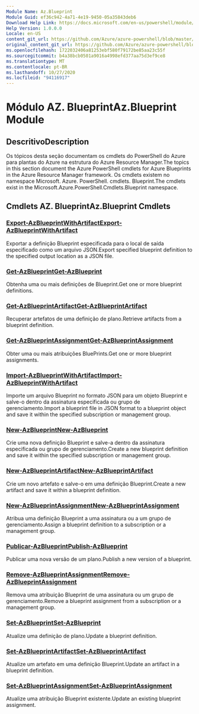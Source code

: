 ```yaml
---
Module Name: Az.Blueprint
Module Guid: ef36c942-4a71-4e19-9450-05a35843deb6
Download Help Link: https://docs.microsoft.com/en-us/powershell/module/az.blueprint
Help Version: 1.0.0.0
Locale: en-US
content_git_url: https://github.com/Azure/azure-powershell/blob/master/src/Blueprint/Blueprint/help/Az.Blueprint.md
original_content_git_url: https://github.com/Azure/azure-powershell/blob/master/src/Blueprint/Blueprint/help/Az.Blueprint.md
ms.openlocfilehash: 1722032406a81253ebf580f79172be85aa23c55f
ms.sourcegitcommit: b4a38bcb0501a9016a4998efd377aa75d3ef9ce8
ms.translationtype: MT
ms.contentlocale: pt-BR
ms.lasthandoff: 10/27/2020
ms.locfileid: "94116917"
---
```

# <span data-ttu-id="54011-101">Módulo AZ. Blueprint</span><span class="sxs-lookup"><span data-stu-id="54011-101">Az.Blueprint Module</span></span>
## <span data-ttu-id="54011-102">Descritivo</span><span class="sxs-lookup"><span data-stu-id="54011-102">Description</span></span>
<span data-ttu-id="54011-103">Os tópicos desta seção documentam os cmdlets do PowerShell do Azure para plantas do Azure na estrutura do Azure Resource Manager.</span><span class="sxs-lookup"><span data-stu-id="54011-103">The topics in this section document the Azure PowerShell cmdlets for Azure Blueprints in the Azure Resource Manager framework.</span></span> <span data-ttu-id="54011-104">Os cmdlets existem no namespace Microsoft. Azure. PowerShell. cmdlets. Blueprint.</span><span class="sxs-lookup"><span data-stu-id="54011-104">The cmdlets exist in the Microsoft.Azure.PowerShell.Cmdlets.Blueprint namespace.</span></span>

## <span data-ttu-id="54011-105">Cmdlets AZ. Blueprint</span><span class="sxs-lookup"><span data-stu-id="54011-105">Az.Blueprint Cmdlets</span></span>
### [<span data-ttu-id="54011-106">Export-AzBlueprintWithArtifact</span><span class="sxs-lookup"><span data-stu-id="54011-106">Export-AzBlueprintWithArtifact</span></span>](Export-AzBlueprintWithArtifact.md)
<span data-ttu-id="54011-107">Exportar a definição Blueprint especificada para o local de saída especificado como um arquivo JSON.</span><span class="sxs-lookup"><span data-stu-id="54011-107">Export specified blueprint definition to the specified output location as a JSON file.</span></span> 

### [<span data-ttu-id="54011-108">Get-AzBlueprint</span><span class="sxs-lookup"><span data-stu-id="54011-108">Get-AzBlueprint</span></span>](Get-AzBlueprint.md)
<span data-ttu-id="54011-109">Obtenha uma ou mais definições de Blueprint.</span><span class="sxs-lookup"><span data-stu-id="54011-109">Get one or more blueprint definitions.</span></span>

### [<span data-ttu-id="54011-110">Get-AzBlueprintArtifact</span><span class="sxs-lookup"><span data-stu-id="54011-110">Get-AzBlueprintArtifact</span></span>](Get-AzBlueprintArtifact.md)
<span data-ttu-id="54011-111">Recuperar artefatos de uma definição de plano.</span><span class="sxs-lookup"><span data-stu-id="54011-111">Retrieve artifacts from a blueprint definition.</span></span>

### [<span data-ttu-id="54011-112">Get-AzBlueprintAssignment</span><span class="sxs-lookup"><span data-stu-id="54011-112">Get-AzBlueprintAssignment</span></span>](Get-AzBlueprintAssignment.md)
<span data-ttu-id="54011-113">Obter uma ou mais atribuições BluePrints.</span><span class="sxs-lookup"><span data-stu-id="54011-113">Get one or more blueprint assignments.</span></span>

### [<span data-ttu-id="54011-114">Import-AzBlueprintWithArtifact</span><span class="sxs-lookup"><span data-stu-id="54011-114">Import-AzBlueprintWithArtifact</span></span>](Import-AzBlueprintWithArtifact.md)
<span data-ttu-id="54011-115">Importe um arquivo Blueprint no formato JSON para um objeto Blueprint e salve-o dentro da assinatura especificada ou grupo de gerenciamento.</span><span class="sxs-lookup"><span data-stu-id="54011-115">Import a blueprint file in JSON format to a blueprint object and save it within the specified subscription or management group.</span></span>

### [<span data-ttu-id="54011-116">New-AzBlueprint</span><span class="sxs-lookup"><span data-stu-id="54011-116">New-AzBlueprint</span></span>](New-AzBlueprint.md)
<span data-ttu-id="54011-117">Crie uma nova definição Blueprint e salve-a dentro da assinatura especificada ou grupo de gerenciamento.</span><span class="sxs-lookup"><span data-stu-id="54011-117">Create a new blueprint definition and save it within the specified subscription or management group.</span></span>

### [<span data-ttu-id="54011-118">New-AzBlueprintArtifact</span><span class="sxs-lookup"><span data-stu-id="54011-118">New-AzBlueprintArtifact</span></span>](New-AzBlueprintArtifact.md)
<span data-ttu-id="54011-119">Crie um novo artefato e salve-o em uma definição Blueprint.</span><span class="sxs-lookup"><span data-stu-id="54011-119">Create a new artifact and save it within a blueprint definition.</span></span>

### [<span data-ttu-id="54011-120">New-AzBlueprintAssignment</span><span class="sxs-lookup"><span data-stu-id="54011-120">New-AzBlueprintAssignment</span></span>](New-AzBlueprintAssignment.md)
<span data-ttu-id="54011-121">Atribua uma definição Blueprint a uma assinatura ou a um grupo de gerenciamento.</span><span class="sxs-lookup"><span data-stu-id="54011-121">Assign a blueprint definition to a subscription or a management group.</span></span>

### [<span data-ttu-id="54011-122">Publicar-AzBlueprint</span><span class="sxs-lookup"><span data-stu-id="54011-122">Publish-AzBlueprint</span></span>](Publish-AzBlueprint.md)
<span data-ttu-id="54011-123">Publicar uma nova versão de um plano.</span><span class="sxs-lookup"><span data-stu-id="54011-123">Publish a new version of a blueprint.</span></span>

### [<span data-ttu-id="54011-124">Remove-AzBlueprintAssignment</span><span class="sxs-lookup"><span data-stu-id="54011-124">Remove-AzBlueprintAssignment</span></span>](Remove-AzBlueprintAssignment.md)
<span data-ttu-id="54011-125">Remova uma atribuição Blueprint de uma assinatura ou um grupo de gerenciamento.</span><span class="sxs-lookup"><span data-stu-id="54011-125">Remove a blueprint assignment from a subscription or a management group.</span></span>

### [<span data-ttu-id="54011-126">Set-AzBlueprint</span><span class="sxs-lookup"><span data-stu-id="54011-126">Set-AzBlueprint</span></span>](Set-AzBlueprint.md)
<span data-ttu-id="54011-127">Atualize uma definição de plano.</span><span class="sxs-lookup"><span data-stu-id="54011-127">Update a blueprint definition.</span></span>

### [<span data-ttu-id="54011-128">Set-AzBlueprintArtifact</span><span class="sxs-lookup"><span data-stu-id="54011-128">Set-AzBlueprintArtifact</span></span>](Set-AzBlueprintArtifact.md)
<span data-ttu-id="54011-129">Atualize um artefato em uma definição Blueprint.</span><span class="sxs-lookup"><span data-stu-id="54011-129">Update an artifact in a blueprint definition.</span></span>

### [<span data-ttu-id="54011-130">Set-AzBlueprintAssignment</span><span class="sxs-lookup"><span data-stu-id="54011-130">Set-AzBlueprintAssignment</span></span>](Set-AzBlueprintAssignment.md)
<span data-ttu-id="54011-131">Atualize uma atribuição Blueprint existente.</span><span class="sxs-lookup"><span data-stu-id="54011-131">Update an existing blueprint assignment.</span></span>

